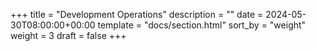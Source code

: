 +++
title = "Development Operations"
description = ""
date = 2024-05-30T08:00:00+00:00
template = "docs/section.html"
sort_by = "weight"
weight = 3
draft = false
+++

